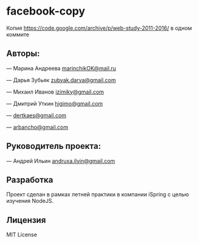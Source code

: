 # facebook-copy

Копия https://code.google.com/archive/p/web-study-2011-2016/ в одном коммите

## Авторы:
— Марина Андреева marinchikOK@mail.ru

— Дарья Зубьяк zubyak.darya@gmail.com

— Михаил Иванов izimiky@gmail.com

— Дмитрий Уткин higimo@gmail.com

— dertkaes@gmail.com

— arbancho@gmail.com

## Руководитель проекта:
— Андрей Ильин andruxa.ilyin@gmail.com

## Разработка
Проект сделан в рамках летней практики в компании iSpring с целью изучения NodeJS.

## Лицензия
MIT License

